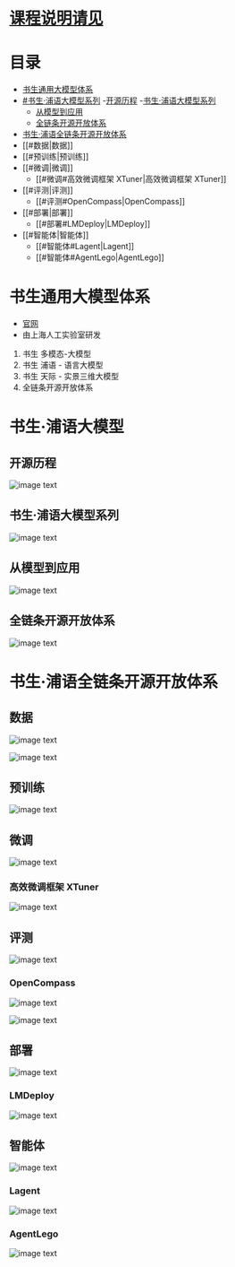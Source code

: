 # [课程说明请见](https://github.com/burningmysoul2077/Notes/blob/main/Datawhale%E7%BB%84%E9%98%9F%E5%AD%A6%E4%B9%A0/%E4%B9%A6%E7%94%9F%E6%B5%A6%E8%AF%AD%E5%AE%9E%E6%88%98/README.MD) 

# 目录
- [书生通用大模型体系](#书生通用大模型体系)
- [#书生·浦语大模型系列](#书生·浦语大模型系列)
  -[开源历程](#开源历程)
  -[书生·浦语大模型系列](#书生·浦语大模型系列)
  - [从模型到应用](#从模型到应用)
  - [全链条开源开放体系](#全链条开源开放体系)
- [书生·浦语全链条开源开放体系](#书生·浦语全链条开源开放体系)
- [[#数据|数据]]
- [[#预训练|预训练]]
- [[#微调|微调]]
	- [[#微调#高效微调框架 XTuner|高效微调框架 XTuner]]
- [[#评测|评测]]
	- [[#评测#OpenCompass|OpenCompass]]
- [[#部署|部署]]
	- [[#部署#LMDeploy|LMDeploy]]
- [[#智能体|智能体]]
	- [[#智能体#Lagent|Lagent]]
	- [[#智能体#AgentLego|AgentLego]]


# 书生通用大模型体系

-  [官网](https://intern-ai.org.cn/home)
-  由上海人工实验室研发

1. 书生 多模态-大模型
2.  书生 浦语 - 语言大模型
3.  书生 天际 - 实景三维大模型
4.  全链条开源开放体系

# 书生·浦语大模型

## 开源历程

![image text](https://raw.githubusercontent.com/burningmysoul2077/Notes/main/ScreenShots/Datawhale%E7%BB%84%E9%98%9F%E5%AD%A6%E4%B9%A0/Pasted%20image%2020240105140906.png)

## 书生·浦语大模型系列

![image text](https://raw.githubusercontent.com/burningmysoul2077/Notes/main/ScreenShots/Datawhale%E7%BB%84%E9%98%9F%E5%AD%A6%E4%B9%A0/Pasted%20image%2020240105141658.png)

## 从模型到应用

![image text](https://raw.githubusercontent.com/burningmysoul2077/Notes/main/ScreenShots/Datawhale%E7%BB%84%E9%98%9F%E5%AD%A6%E4%B9%A0/Pasted%20image%2020240105144846.png)

## 全链条开源开放体系

![image text](https://raw.githubusercontent.com/burningmysoul2077/Notes/main/ScreenShots/Datawhale%E7%BB%84%E9%98%9F%E5%AD%A6%E4%B9%A0/Pasted%20image%2020240105145224.png)


# 书生·浦语全链条开源开放体系

## 数据

![image text](https://raw.githubusercontent.com/burningmysoul2077/Notes/main/ScreenShots/Datawhale%E7%BB%84%E9%98%9F%E5%AD%A6%E4%B9%A0/Pasted%20image%2020240105145548.png)

![image text](https://raw.githubusercontent.com/burningmysoul2077/Notes/main/ScreenShots/Datawhale%E7%BB%84%E9%98%9F%E5%AD%A6%E4%B9%A0/Pasted%20image%2020240105153156.png)

## 预训练

![image text](https://raw.githubusercontent.com/burningmysoul2077/Notes/main/ScreenShots/Datawhale%E7%BB%84%E9%98%9F%E5%AD%A6%E4%B9%A0/Pasted%20image%2020240105153243.png)

## 微调

![image text](https://raw.githubusercontent.com/burningmysoul2077/Notes/main/ScreenShots/Datawhale%E7%BB%84%E9%98%9F%E5%AD%A6%E4%B9%A0/Pasted%20image%2020240105153731.png)

### 高效微调框架 XTuner

![image text](https://raw.githubusercontent.com/burningmysoul2077/Notes/main/ScreenShots/Datawhale%E7%BB%84%E9%98%9F%E5%AD%A6%E4%B9%A0/Pasted%20image%2020240105154154.png)

## 评测

![image text](https://raw.githubusercontent.com/burningmysoul2077/Notes/main/ScreenShots/Datawhale%E7%BB%84%E9%98%9F%E5%AD%A6%E4%B9%A0/Pasted%20image%2020240105154448.png)

### OpenCompass

![image text](https://raw.githubusercontent.com/burningmysoul2077/Notes/main/ScreenShots/Datawhale%E7%BB%84%E9%98%9F%E5%AD%A6%E4%B9%A0/Pasted%20image%2020240105154913.png)

![image text](https://raw.githubusercontent.com/burningmysoul2077/Notes/main/ScreenShots/Datawhale%E7%BB%84%E9%98%9F%E5%AD%A6%E4%B9%A0/Pasted%20image%2020240105155001.png)

## 部署

![image text](https://raw.githubusercontent.com/burningmysoul2077/Notes/main/ScreenShots/Datawhale%E7%BB%84%E9%98%9F%E5%AD%A6%E4%B9%A0/Pasted%20image%2020240105155327.png)

### LMDeploy

![image text](https://raw.githubusercontent.com/burningmysoul2077/Notes/main/ScreenShots/Datawhale%E7%BB%84%E9%98%9F%E5%AD%A6%E4%B9%A0/Pasted%20image%2020240105155636.png)

## 智能体

![image text](https://raw.githubusercontent.com/burningmysoul2077/Notes/main/ScreenShots/Datawhale%E7%BB%84%E9%98%9F%E5%AD%A6%E4%B9%A0/Pasted%20image%2020240105160045.png)

### Lagent

![image text](https://raw.githubusercontent.com/burningmysoul2077/Notes/main/ScreenShots/Datawhale%E7%BB%84%E9%98%9F%E5%AD%A6%E4%B9%A0/Pasted%20image%2020240105160211.png)

### AgentLego

![image text](https://raw.githubusercontent.com/burningmysoul2077/Notes/main/ScreenShots/Datawhale%E7%BB%84%E9%98%9F%E5%AD%A6%E4%B9%A0/Pasted%20image%2020240105160523.png)
